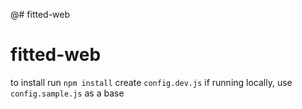 @# fitted-web
# fitted-web

to install run `npm install`
create `config.dev.js` if running locally, use `config.sample.js` as a base